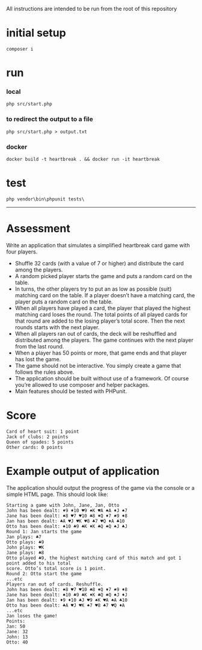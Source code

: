 All instructions are intended to be run from the root of this repository

# initial setup

`composer i`

# run

### local
`php src/start.php`

### to redirect the output to a file

`php src/start.php > output.txt`

### docker

`docker build -t heartbreak . && docker run -it heartbreak`

# test

`php vendor\bin\phpunit tests\`

---

# Assessment

Write an application that simulates a simplified heartbreak card game with four players.

- Shuffle 32 cards (with a value of 7 or higher) and distribute the card among the players.
- A random picked player starts the game and puts a random card on the table.
- In turns, the other players try to put an as low as possible (suit) matching card on the
  table. If a player doesn’t have a matching card, the player puts a random card on the
  table.
- When all players have played a card, the player that played the highest matching card
  loses the round. The total points of all played cards for that round are added to the
  losing player’s total score. Then the next rounds starts with the next player.
- When all players ran out of cards, the deck will be reshuffled and distributed among the
  players. The game continues with the next player from the last round.
- When a player has 50 points or more, that game ends and that player has lost the
  game.
- The game should not be interactive. You simply create a game that follows the rules
  above.
- The application should be built without use of a framework. Of course you’re allowed to
  use composer and helper packages.
- Main features should be tested with PHPunit.

# Score

```
Card of heart suit: 1 point
Jack of clubs: 2 points
Queen of spades: 5 points
Other cards: 0 points
```

# Example output of application

The application should output the progress of the game via the console or a simple HTML
page. This should look like:

```
Starting a game with John, Jane, Jan, Otto
John has been dealt: ♦9 ♦10 ♥9 ♠K ♥A ♠A ♦J ♠7
Jane has been dealt: ♠8 ♥7 ♥10 ♣8 ♦Q ♦7 ♠9 ♦8
Jan has been dealt: ♣A ♥J ♥K ♥8 ♣7 ♥Q ♦A ♣10
Otto has been dealt: ♠10 ♣9 ♣K ♦K ♣Q ♠Q ♠J ♣J
Round 1: Jan starts the game
Jan plays: ♣7
Otto plays: ♣9
John plays: ♥K
Jane plays: ♣8
Otto played ♣9, the highest matching card of this match and got 1 point added to his total
score. Otto’s total score is 1 point.
Round 2: Otto start the game
...etc
Players ran out of cards. Reshuffle.
John has been dealt: ♠8 ♥7 ♥10 ♣8 ♦Q ♦7 ♠9 ♦8
Jane has been dealt: ♠10 ♣9 ♣K ♦K ♣Q ♠Q ♠J ♦J
Jan has been dealt: ♦9 ♦10 ♣J ♥9 ♠K ♥A ♠A ♣10
Otto has been dealt: ♣A ♥J ♥K ♠7 ♥8 ♣7 ♥Q ♦A
...etc
Jan loses the game!
Points:
Jan: 50
Jane: 32
John: 13
Otto: 40
```